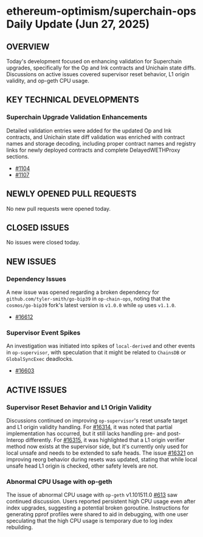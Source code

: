# ethereum-optimism/superchain-ops Daily Update (Jun 27, 2025)
## OVERVIEW 
Today's development focused on enhancing validation for Superchain upgrades, specifically for the Op and Ink contracts and Unichain state diffs. Discussions on active issues covered supervisor reset behavior, L1 origin validity, and op-geth CPU usage.

## KEY TECHNICAL DEVELOPMENTS

### Superchain Upgrade Validation Enhancements
Detailed validation entries were added for the updated Op and Ink contracts, and Unichain state diff validation was enriched with contract names and storage decoding, including proper contract names and registry links for newly deployed contracts and complete DelayedWETHProxy sections.
- [#1104](https://github.com/ethereum-optimism/superchain-ops/pull/1104)
- [#1107](https://github.com/ethereum-optimism/superchain-ops/pull/1107)

## NEWLY OPENED PULL REQUESTS
No new pull requests were opened today.

## CLOSED ISSUES
No issues were closed today.

## NEW ISSUES

### Dependency Issues
A new issue was opened regarding a broken dependency for `github.com/tyler-smith/go-bip39` in `op-chain-ops`, noting that the `cosmos/go-bip39` fork's latest version is `v1.0.0` while `op` uses `v1.1.0`.
- [#16612](https://github.com/ethereum-optimism/superchain-ops/issues/16612)

### Supervisor Event Spikes
An investigation was initiated into spikes of `local-derived` and other events in `op-supervisor`, with speculation that it might be related to `ChainsDB` or `GlobalSyncExec` deadlocks.
- [#16603](https://github.com/ethereum-optimism/superchain-ops/issues/16603)

## ACTIVE ISSUES

### Supervisor Reset Behavior and L1 Origin Validity
Discussions continued on improving `op-supervisor`'s reset unsafe target and L1 origin validity handling. For [#16314](https://github.com/ethereum-optimism/superchain-ops/issues/16314), it was noted that partial implementation has occurred, but it still lacks handling pre- and post-Interop differently. For [#16315](https://github.com/ethereum-optimism/superchain-ops/issues/16315), it was highlighted that a L1 origin verifier method now exists at the supervisor side, but it's currently only used for local unsafe and needs to be extended to safe heads. The issue [#16321](https://github.com/ethereum-optimism/superchain-ops/issues/16321) on improving reorg behavior during resets was updated, stating that while local unsafe head L1 origin is checked, other safety levels are not.

### Abnormal CPU Usage with op-geth
The issue of abnormal CPU usage with `op-geth` v1.101511.0 [#613](https://github.com/ethereum-optimism/superchain-ops/issues/613) saw continued discussion. Users reported persistent high CPU usage even after index upgrades, suggesting a potential broken goroutine. Instructions for generating pprof profiles were shared to aid in debugging, with one user speculating that the high CPU usage is temporary due to log index rebuilding.